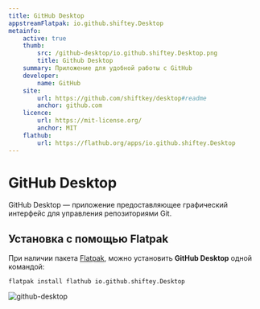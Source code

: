 ```yaml
---
title: GitHub Desktop
appstreamFlatpak: io.github.shiftey.Desktop
metainfo:
    active: true
    thumb:
        src: /github-desktop/io.github.shiftey.Desktop.png
        title: Github Desktop
    summary: Приложение для удобной работы с GitHub
    developer: 
        name: GitHub
    site:
        url: https://github.com/shiftkey/desktop#readme
        anchor: github.com
    licence:
        url: https://mit-license.org/
        anchor: MIT
    flathub:
        url: https://flathub.org/apps/io.github.shiftey.Desktop
---
```


# GitHub Desktop

GitHub Desktop — приложение предоставляющее графический интерфейс для управления репозиториями Git.

## Установка c помощью Flatpak <Badge type="danger" text="Неофициальная сборка" />

При наличии пакета [Flatpak](/flatpak), можно установить **GitHub Desktop** одной командой:

```shell
flatpak install flathub io.github.shiftey.Desktop
```

<!--@include: ./parts/install/software-flatpak.md-->

![github-desktop](/github-desktop/github-desktop.png)